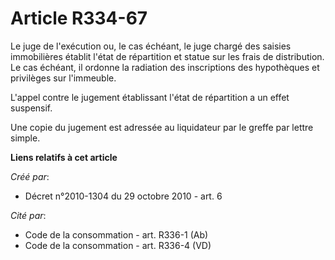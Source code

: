 # Article R334-67

Le juge de l'exécution ou, le cas échéant, le juge chargé des saisies immobilières établit l'état de répartition et statue
sur les frais de distribution. Le cas échéant, il ordonne la radiation des inscriptions des hypothèques et privilèges sur
l'immeuble. 

L'appel contre le jugement établissant l'état de répartition a un effet suspensif. 

Une copie du jugement est adressée au liquidateur par le greffe par lettre simple.

**Liens relatifs à cet article**

_Créé par_:

  - Décret n°2010-1304 du 29 octobre 2010 - art. 6

_Cité par_:

  - Code de la consommation - art. R336-1 (Ab)
  - Code de la consommation - art. R336-4 (VD)
